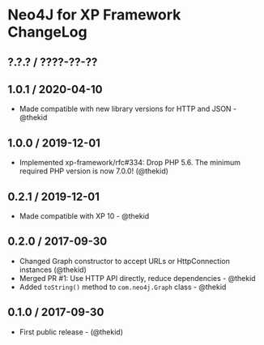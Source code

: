 Neo4J for XP Framework ChangeLog
========================================================================

## ?.?.? / ????-??-??

## 1.0.1 / 2020-04-10

* Made compatible with new library versions for HTTP and JSON - @thekid

## 1.0.0 / 2019-12-01

* Implemented xp-framework/rfc#334: Drop PHP 5.6. The minimum required
  PHP version is now 7.0.0!
  (@thekid)

## 0.2.1 / 2019-12-01

* Made compatible with XP 10 - @thekid

## 0.2.0 / 2017-09-30

* Changed Graph constructor to accept URLs or HttpConnection instances
  (@thekid)
* Merged PR #1: Use HTTP API directly, reduce dependencies - @thekid
* Added `toString()` method to `com.neo4j.Graph` class - @thekid

## 0.1.0 / 2017-09-30

* First public release - (@thekid)
